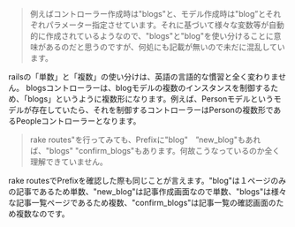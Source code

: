 >例えばコントローラー作成時は"blogs"と、モデル作成時は"blog”とそれぞれパラメーター指定させています。それに基づいて様々な変数等が自動的に作成されているようなので、"blogs"と"blog"を使い分けることに意味があるのだと思うのですが、何処にも記載が無いので未だに混乱しています。

railsの「単数」と「複数」の使い分けは、英語の言語的な慣習と全く変わりません。
blogsコントローラーは、blogモデルの複数のインスタンスを制御するため、「blogs」というように複数形になります。例えば、Personモデルというモデルが存在していたら、それを制御するコントローラーはPersonの複数形であるPeopleコントローラーとなります。

>rake routes"を行ってみても、Prefixに"blog"　”new_blog"もあれば、"blogs" "confirm_blogs"もあります。何故こうなっているのか全く理解できていません。

rake routesでPrefixを確認した際も同じことが言えます。"blog"は１ページのみの記事であるため単数、"new_blog"は記事作成画面なので単数、"blogs"は様々な記事一覧ページであるため複数、"confirm_blogs"は記事一覧の確認画面のため複数なのです。